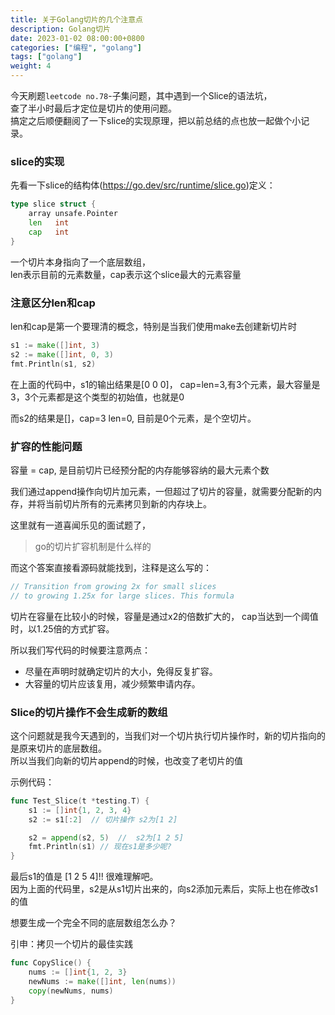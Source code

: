 ```yaml
---
title: 关于Golang切片的几个注意点
description: Golang切片
date: 2023-01-02 08:00:00+0800
categories: ["编程", "golang"]
tags: ["golang"]
weight: 4
---
```


今天刷题`leetcode no.78`-子集问题，其中遇到一个Slice的语法坑，  
查了半小时最后才定位是切片的使用问题。  
搞定之后顺便翻阅了一下slice的实现原理，把以前总结的点也放一起做个小记录。


### slice的实现
先看一下slice的结构体(https://go.dev/src/runtime/slice.go)定义：

``` go
type slice struct {
    array unsafe.Pointer
    len   int
    cap   int
}
```

一个切片本身指向了一个底层数组，  
len表示目前的元素数量，cap表示这个slice最大的元素容量

### 注意区分len和cap
len和cap是第一个要理清的概念，特别是当我们使用make去创建新切片时

``` go
s1 := make([]int, 3) 
s2 := make([]int, 0, 3)
fmt.Println(s1, s2) 
```

在上面的代码中，s1的输出结果是[0 0 0]，
cap=len=3,有3个元素，最大容量是3，3个元素都是这个类型的初始值，也就是0

而s2的结果是[]，cap=3 len=0, 目前是0个元素，是个空切片。

### 扩容的性能问题
容量 = cap, 是目前切片已经预分配的内存能够容纳的最大元素个数

我们通过append操作向切片加元素，一但超过了切片的容量，就需要分配新的内存，并将当前切片所有的元素拷贝到新的内存块上。

这里就有一道喜闻乐见的面试题了，

> go的切片扩容机制是什么样的


而这个答案直接看源码就能找到，注释是这么写的：

``` go
// Transition from growing 2x for small slices
// to growing 1.25x for large slices. This formula
```

切片在容量在比较小的时候，容量是通过x2的倍数扩大的，
cap当达到一个阈值时，以1.25倍的方式扩容。

所以我们写代码的时候要注意两点：  
- 尽量在声明时就确定切片的大小，免得反复扩容。  
- 大容量的切片应该复用，减少频繁申请内存。  

### Slice的切片操作不会生成新的数组  

这个问题就是我今天遇到的，当我们对一个切片执行切片操作时，新的切片指向的是原来切片的底层数组。  
所以当我们向新的切片append的时候，也改变了老切片的值

示例代码：
``` go
func Test_Slice(t *testing.T) {
    s1 := []int{1, 2, 3, 4}
    s2 := s1[:2]  // 切片操作 s2为[1 2]

    s2 = append(s2, 5)  //  s2为[1 2 5]
    fmt.Println(s1) // 现在s1是多少呢?
}
```

最后s1的值是 [1 2 5 4]!! 很难理解吧。  
因为上面的代码里，s2是从s1切片出来的，向s2添加元素后，实际上也在修改s1的值

想要生成一个完全不同的底层数组怎么办？

引申：拷贝一个切片的最佳实践

``` go
func CopySlice() {
    nums := []int{1, 2, 3}
    newNums := make([]int, len(nums))
    copy(newNums, nums)
}
```
